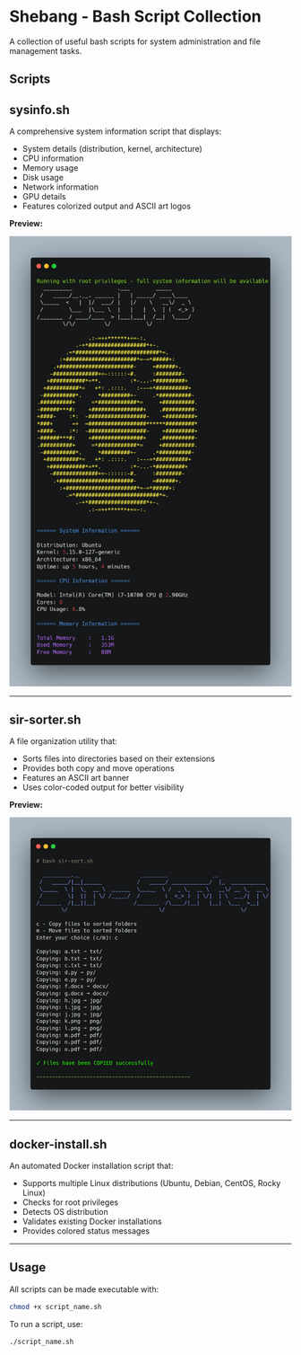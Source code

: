 # Shebang - Bash Script Collection

A collection of useful bash scripts for system administration and file management tasks.

## Scripts

## sysinfo.sh
A comprehensive system information script that displays:
- System details (distribution, kernel, architecture)
- CPU information 
- Memory usage
- Disk usage
- Network information
- GPU details
- Features colorized output and ASCII art logos

**Preview:**

![sysinfo](./resources/sysinfo.png)
___________________________________________________________________

## sir-sorter.sh
A file organization utility that:
- Sorts files into directories based on their extensions
- Provides both copy and move operations
- Features an ASCII art banner
- Uses color-coded output for better visibility

**Preview:**

![sir-sorter](./resources/sir-sorter.png)

___________________________________________________________________

## docker-install.sh
An automated Docker installation script that:
- Supports multiple Linux distributions (Ubuntu, Debian, CentOS, Rocky Linux)
- Checks for root privileges
- Detects OS distribution
- Validates existing Docker installations
- Provides colored status messages

___________________________________________________________________

## Usage

All scripts can be made executable with:

```bash
chmod +x script_name.sh
```

To run a script, use:

```bash
./script_name.sh
```


